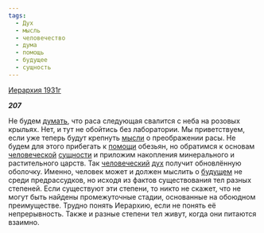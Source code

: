```yaml
---
tags:
  - Дух
  - мысль
  - человечество
  - дума
  - помощь
  - будущее
  - сущность
---
```

[Иерархия 1931г](https://127.0.0.1:4002/agni/1931)

___207___

Не будем [думать](../../../tags/#дума), что раса следующая свалится с неба на розовых крыльях. Нет, и тут не обойтись без лаборатории. Мы приветствуем, если уже теперь будут крепнуть [мысли](../../../tags/#мысль) о преображении расы. Не будем для этого прибегать к [помощи](../../../tags/#помощь) обезьян, но обратимся к основам [человеческой](../../../tags/#человечество) [сущности](../../../tags/#сущность) и приложим накопления минерального и растительного царств. Так [человеческий](../../../tags/#человечество) [дух](../../../tags/#Дух) получит обновлённую оболочку. Именно, человек может и должен мыслить о [будущем](../../../tags/#будущее) не среди предрассудков, но исходя из фактов существования тел разных степеней. Если существуют эти степени, то никто не скажет, что не могут быть найдены промежуточные стадии, основанные на обоюдном преимуществе. Трудно понять Иерархию, если не понять её непрерывность. Также и разные степени тел живут, когда они питаются взаимно.   

